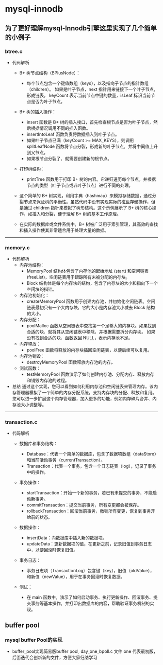 # mysql-innodb
## 为了更好理解mysql-Innodb引擎这里实现了几个简单的小例子
### btree.c
  - 代码解析
    - B+ 树节点结构（BPlusNode）：

      - 每个节点包含一个键值数组（keys），以及指向子节点的指针数组（children）。
      如果是叶子节点，next 指针用来链接下一个叶子节点，形成链表。
      keyCount 表示当前节点中键的数量，isLeaf 标识当前节点是否为叶子节点。
    - B+ 树的插入操作：
      - insert 函数是 B+ 树的插入接口，首先检查根节点是否为叶子节点，然后根据情况调用不同的插入函数。
      - insertIntoLeaf 函数负责将数据插入到叶子节点。
      - 如果叶子节点已满（keyCount >= MAX_KEYS），则调用 splitLeafNode 函数将节点分裂，形成新的叶子节点，并将中间值上升到父节点。
      - 如果根节点分裂了，就需要创建新的根节点。
    - 打印树结构： 
      - printTree 函数用于打印 B+ 树的内容。它递归遍历每个节点，并根据节点的类型（叶子节点或非叶子节点）进行不同的处理。

    - 这个简单的 B+ 树实现，利用字典（hashmap）来模拟存储数据，通过分裂节点来保证树的平衡性。虽然代码中没有实现实际的磁盘存储操作，但是通过 children 指针来模拟了树形结构。这个示例展示了 B+ 树的核心操作，如插入和分裂，便于理解 B+ 树的基本工作原理。

    - 在实际的数据库或文件系统中，B+ 树被广泛用于索引管理，其高效的查找和插入操作使其非常适合用于处理大量的数据。
--- 
### memory.c
  - 代码解析
    - 内存池结构：
      - MemoryPool 结构体包含了内存池的起始地址 (start) 和空闲链表 (freeList)，空闲链表用于跟踪所有未被分配的内存块。
      - Block 结构体是每个内存块的结构，包含了内存块的大小和指向下一个空闲块的指针。
    - 内存池初始化：
      - createMemoryPool 函数用于创建内存池，并初始化空闲链表。空闲链表最初只有一个大内存块，它的大小是内存池大小减去 Block 结构的大小。
    - 内存分配：
      - poolMalloc 函数从空闲链表中查找第一个足够大的内存块。如果找到合适的块，就将其从空闲链表中移除，并根据需要拆分内存块。
      如果没有找到合适的块，函数返回 NULL，表示内存池不足。
    - 内存释放：
      - poolFree 函数将释放的内存块插回空闲链表，以便后续可以复用。
    - 内存池销毁：
      - destroyMemoryPool 函数释放内存池的内存。
    - 测试函数：
      - testMemoryPool 函数演示了如何创建内存池、分配内存、释放内存和销毁内存池的过程。
  - 总结
    通过这个实现，您可以看到如何利用内存池和空闲链表来管理内存。该内存管理器模拟了一个简单的内存分配系统，支持内存块的分配、释放和复用。您可以进一步扩展这个内存管理器，加入更多的功能，例如内存碎片合并、内存池大小调整等。
---
### transaction.c
  - 代码解析
    - 数据库和事务结构：

      - Database：代表一个简单的数据库，包含了数据项数组（dataStore）和当前活动事务（currentTransaction）。
      - Transaction：代表一个事务，包含一个日志链表（log），记录了事务中的操作。
    - 事务操作：
      - startTransaction：开始一个新的事务，若已有未提交的事务，不能启动新事务。
      - commitTransaction：提交当前事务，所有变更都会被保存。
      - rollbackTransaction：回滚当前事务，撤销所有变更，恢复到事务开始前的状态。
    - 数据操作：
      - insertData：向数据库中插入新的数据项。
      - updateData：更新数据项的值，在更新之前，记录旧值到事务日志中，以便回滚时恢复旧值。
    - 事务日志：
      - 事务日志项（TransactionLog）包含键（key），旧值（oldValue），和新值（newValue），用于在事务回滚时恢复数据。
    - 测试：
      - 在 main 函数中，演示了如何启动事务、执行更新操作、回滚事务、提交事务等基本操作，并打印出数据库的内容，帮助验证事务机制的实现。

## buffer pool
### mysql buffer Pool的实现
- buffer_pool实现简易版buffer pool, day_one_bpoll.c 文件 one 代表最初版，后面迭代会创新新的文件，方便大家归纳学习
